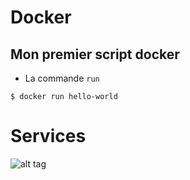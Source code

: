 # Docker




## Mon premier script docker

* La commande `run`

```
$ docker run hello-world
```


# Services

![alt tag](./docker-services.png)
